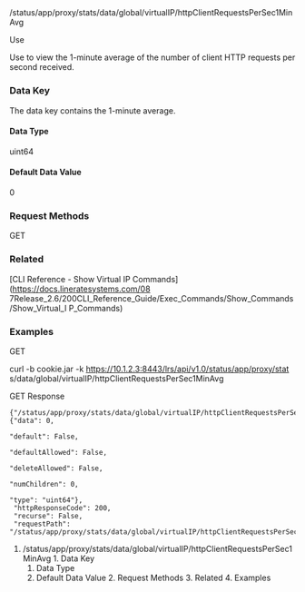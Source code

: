 ##
/status/app/proxy/stats/data/global/virtualIP/httpClientRequestsPerSec1MinAvg

Use

Use to view the 1-minute average of the number of client HTTP requests per
second received.

### Data Key

The data key contains the 1-minute average.

#### Data Type

uint64

#### Default Data Value

0

### Request Methods

GET

### Related

[CLI Reference - Show Virtual IP Commands](https://docs.lineratesystems.com/08
7Release_2.6/200CLI_Reference_Guide/Exec_Commands/Show_Commands/Show_Virtual_I
P_Commands)

### Examples

GET

curl -b cookie.jar -k https://10.1.2.3:8443/lrs/api/v1.0/status/app/proxy/stat
s/data/global/virtualIP/httpClientRequestsPerSec1MinAvg

GET Response

    
    
    {"/status/app/proxy/stats/data/global/virtualIP/httpClientRequestsPerSec1MinAvg": {"data": 0,
                                                                                        "default": False,
                                                                                        "defaultAllowed": False,
                                                                                        "deleteAllowed": False,
                                                                                        "numChildren": 0,
                                                                                        "type": "uint64"},
     "httpResponseCode": 200,
     "recurse": False,
     "requestPath": "/status/app/proxy/stats/data/global/virtualIP/httpClientRequestsPerSec1MinAvg"}
    

  1. /status/app/proxy/stats/data/global/virtualIP/httpClientRequestsPerSec1MinAvg
    1. Data Key
      1. Data Type
      2. Default Data Value
    2. Request Methods
    3. Related
    4. Examples

